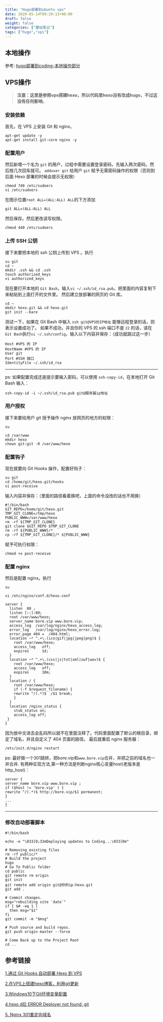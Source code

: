 ```yaml
---
title: "Hugo部署到ubuntu vps"
date: 2020-05-14T09:29:13+08:00
draft: false
weight: false
categories: ["建站笔记"]
tags: ["hugo","vps"]
---
```


 ## 本地操作

参考:  [hugo部署到coding-本地操作部分](https://blog.bore.vip/post/hugo-install-on-coding/#本地操作)

## VPS操作

> **注意：这里是参照vps搭建hexo，所以代码里hexo没有改成hugo，不过这没有任何影响**。

### 安装依赖 ###

首先，在 VPS 上安装 Git 和 nginx。

```
apt-get update -y
apt-get install git-core nginx -y
```

### 配置用户 ###

然后新增一个名为 `git` 的用户，过程中需要设置登录密码，先输入两次密码，然后按几次回车就可。
`adduser git`
给用户 `git` 赋予无需密码操作的权限（否则到后面 Hexo 部署的时候会提示无权限）

```
chmod 740 /etc/sudoers
vi /etc/sudoers
```

在图示位置`root ALL=(ALL:ALL) ALL`的下方添加

```
git ALL=(ALL:ALL) ALL
```

然后保存。然后更改读写权限。

```
chmod 440 /etc/sudoers
```

### 上传 SSH 公钥

接下来要把本地的 ssh 公钥上传到 VPS 。执行

```
su git
cd ~
mkdir .ssh && cd .ssh
touch authorized_keys
vi authorized_keys
```

现在要打开本地的 `Git Bash`，输入`vi ~/.ssh/id_rsa.pub`，把里面的内容复制下来粘贴到上面打开的文件里。
然后建立放部署的网页的 Git 库。

```
cd ~
mkdir hexo.git && cd hexo.git
git init --bare
```

测试一下，如果在 Git Bash 中输入 `ssh git@VPS的IP地址` 能够远程登录的话，则表示设置成功了。
如果不成功，并且你的 VPS 的 ssh 端口不是 `22` 的话，请在`Git Bash`执行`vi ~/.ssh/config`，输入以下内容并保存：（成功就跳过这一步）

```
Host #VPS 的 IP
HostName #VPS 的 IP
User git
Port #SSH 端口
IdentityFile ~/.ssh/id_rsa
```

---

ps: 如果配置完成还是提示要输入密码，可以使用 `ssh-copy-id`，在本地打开 Git Bash 输入：

```
ssh-copy-id -i ~/.ssh/id_rsa.pub git@服务器ip地址
```

### 用户授权

接下来要给用户 git 授予操作 nginx 放网页的地方的权限：

```
su
```

```
cd /var/www
mkdir hexo
chown git:git -R /var/www/hexo
```

### 配置钩子

现在就要向 Git Hooks 操作，配置好钩子：

```
su git
cd /home/git/hexo.git/hooks
vi post-receive
```

输入内容并保存：（里面的路径看着换吧，上面的命令没改的话也不用换）

```
#!/bin/bash
GIT_REPO=/home/git/hexo.git
TMP_GIT_CLONE=/tmp/hexo
PUBLIC_WWW=/var/www/hexo
rm -rf ${TMP_GIT_CLONE}
git clone $GIT_REPO $TMP_GIT_CLONE
rm -rf ${PUBLIC_WWW}/*
cp -rf ${TMP_GIT_CLONE}/* ${PUBLIC_WWW}
```

赋予可执行权限：

```
chmod +x post-receive
```

### 配置 nginx

然后是配置 nginx。执行

```
su
```

```
vi /etc/nginx/conf.d/hexo.conf
```

```
server {
  listen  80 ;
  listen [::]:80;
  root /var/www/hexo;
  server_name bore.vip www.bore.vip;
  access_log  /var/log/nginx/hexo_access.log;
  error_log   /var/log/nginx/hexo_error.log;
  error_page 404 =  /404.html;
  location ~* ^.+\.(ico|gif|jpg|jpeg|png)$ {
    root /var/www/hexo;
    access_log   off;
    expires      1d;
  }
  location ~* ^.+\.(css|js|txt|xml|swf|wav)$ {
    root /var/www/hexo;
    access_log   off;
    expires      10m;
  }
  location / {
    root /var/www/hexo;
    if (-f $request_filename) {
    rewrite ^/(.*)$  /$1 break;
    }
  }
  location /nginx_status {
    stub_status on;
    access_log off;
 }
}
```

因为放中文进去会乱码所以就不在里面注释了。代码里面配置了默认的根目录，绑定了域名，并且自定义了 404 页面的路径。
最后就重启 nginx 服务器：

```
/etc/init.d/nginx restart
```

ps: 最好做一个301跳转，把bore.vip和`www.bore.vip`合并，并把之前的域名也一并合并. 有两种实现方法,第一种方法是判断nginx核心变量host(老版本是http_host)：

```
server {
server_name bore.vip www.bore.vip ;
if ($host != 'bore.vip' ) {
rewrite ^/(.*)$ http://bore.vip/$1 permanent;
}
...
}
```

---

### 修改自动部署脚本

```
#!/bin/bash

echo -e "\033[0;32mDeploying updates to Coding...\033[0m"

# Removing existing files
rm -rf public/*
# Build the project
hugo
# Go To Public folder
cd public
git remote rm origin
git init
git remote add origin git@你的ip:hexo.git
git add .

# Commit changes.
msg="rebuilding site `date`"
if [ $# -eq 1 ]
  then msg="$1"
fi
git commit -m "$msg"

# Push source and build repos.
git push origin master --force

# Come Back up to the Project Root
cd ..
```

## 参考链接

[1.通过 Git Hooks 自动部署 Hexo 到 VPS](https://blog.yizhilee.com/post/deploy-hexo-to-vps/)

[2.在VPS上搭建hexo博客，利用git更新](https://tiktoking.github.io/2016/01/26/hexo/)

[3.Windows10下Git环境变量配置](https://www.cnblogs.com/qingmuchuanqi48/p/12052289.html)

[4.hexo d后 ERROR Deployer not found: git](https://blog.csdn.net/weixin_36401046/article/details/52940313)

[5. Nginx 301重定向域名](https://www.cnblogs.com/benio/archive/2010/08/16/1800584.html)




